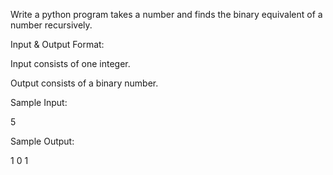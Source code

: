 Write a python program takes a number and finds the binary equivalent of a number recursively.

Input & Output Format:

Input consists of one integer.

Output consists of a binary number.

Sample Input:

5

Sample Output:

 1 0 1

